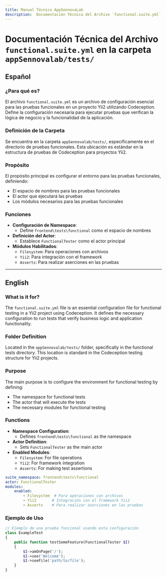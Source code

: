 ```yaml
---
title: Manual Técnico AppSennovaLab
description:  Documentación Técnica del Archivo `functional.suite.yml` 
---
```


# Documentación Técnica del Archivo `functional.suite.yml` en la carpeta `appSennovalab/tests/`

## Español

### ¿Para qué es?
El archivo `functional.suite.yml` es un archivo de configuración esencial para las pruebas funcionales en un proyecto Yii2 utilizando Codeception. Define la configuración necesaria para ejecutar pruebas que verifican la lógica de negocio y la funcionalidad de la aplicación.

### Definición de la Carpeta
Se encuentra en la carpeta `appSennovalab/tests/`, específicamente en el directorio de pruebas funcionales. Esta ubicación es estándar en la estructura de pruebas de Codeception para proyectos Yii2.

### Propósito
El propósito principal es configurar el entorno para las pruebas funcionales, definiendo:
- El espacio de nombres para las pruebas funcionales
- El actor que ejecutará las pruebas
- Los módulos necesarios para las pruebas funcionales

### Funciones
- **Configuración de Namespace**: 
  - Define `frontend\tests\functional` como el espacio de nombres
- **Definición del Actor**: 
  - Establece `FunctionalTester` como el actor principal
- **Módulos Habilitados**:
  - `Filesystem`: Para operaciones con archivos
  - `Yii2`: Para integración con el framework
  - `Asserts`: Para realizar aserciones en las pruebas

---

## English

### What is it for?
The `functional.suite.yml` file is an essential configuration file for functional testing in a Yii2 project using Codeception. It defines the necessary configuration to run tests that verify business logic and application functionality.

### Folder Definition
Located in the `appSennovalab/tests/` folder, specifically in the functional tests directory. This location is standard in the Codeception testing structure for Yii2 projects.

### Purpose
The main purpose is to configure the environment for functional testing by defining:
- The namespace for functional tests
- The actor that will execute the tests
- The necessary modules for functional testing

### Functions
- **Namespace Configuration**: 
  - Defines `frontend\tests\functional` as the namespace
- **Actor Definition**: 
  - Sets `FunctionalTester` as the main actor
- **Enabled Modules**:
  - `Filesystem`: For file operations
  - `Yii2`: For framework integration
  - `Asserts`: For making test assertions

```yaml:appSennovalab/tests/functional.suite.yml
suite_namespace: frontend\tests\functional
actor: FunctionalTester
modules:
    enabled:
        - Filesystem  # Para operaciones con archivos
        - Yii2       # Integración con el framework Yii2
        - Asserts    # Para realizar aserciones en las pruebas
```

### Ejemplo de Uso
```php
// Ejemplo de una prueba funcional usando esta configuración
class ExampleTest
{
    public function testSomeFeature(FunctionalTester $I)
    {
        $I->amOnPage('/');
        $I->see('Welcome');
        $I->seeFile('path/to/file');
    }
}
```
